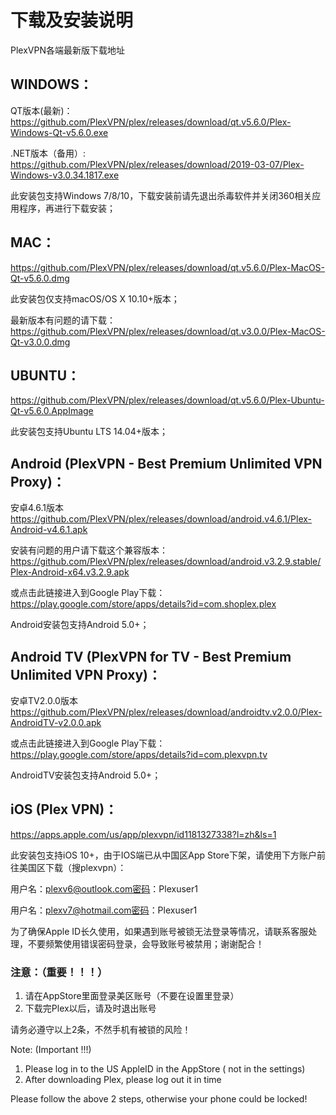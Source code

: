 # 下载及安装说明
PlexVPN各端最新版下载地址

## WINDOWS：

QT版本(最新)：
https://github.com/PlexVPN/plex/releases/download/qt.v5.6.0/Plex-Windows-Qt-v5.6.0.exe

.NET版本（备用）:
https://github.com/PlexVPN/plex/releases/download/2019-03-07/Plex-Windows-v3.0.34.1817.exe

此安装包支持Windows 7/8/10，下载安装前请先退出杀毒软件并关闭360相关应用程序，再进行下载安装；

## MAC：
https://github.com/PlexVPN/plex/releases/download/qt.v5.6.0/Plex-MacOS-Qt-v5.6.0.dmg

此安装包仅支持macOS/OS X 10.10+版本；

最新版本有问题的请下载：
https://github.com/PlexVPN/plex/releases/download/qt.v3.0.0/Plex-MacOS-Qt-v3.0.0.dmg

## UBUNTU：
https://github.com/PlexVPN/plex/releases/download/qt.v5.6.0/Plex-Ubuntu-Qt-v5.6.0.AppImage

此安装包支持Ubuntu LTS 14.04+版本；

## Android (PlexVPN - Best Premium Unlimited VPN Proxy)：
安卓4.6.1版本 https://github.com/PlexVPN/plex/releases/download/android.v4.6.1/Plex-Android-v4.6.1.apk

安装有问题的用户请下载这个兼容版本：
https://github.com/PlexVPN/plex/releases/download/android.v3.2.9.stable/Plex-Android-x64.v3.2.9.apk

或点击此链接进入到Google Play下载：
https://play.google.com/store/apps/details?id=com.shoplex.plex

Android安装包支持Android 5.0+；

## Android TV (PlexVPN for TV - Best Premium Unlimited VPN Proxy)：
安卓TV2.0.0版本 https://github.com/PlexVPN/plex/releases/download/androidtv.v2.0.0/Plex-AndroidTV-v2.0.0.apk

或点击此链接进入到Google Play下载：
https://play.google.com/store/apps/details?id=com.plexvpn.tv

AndroidTV安装包支持Android 5.0+；

## iOS (Plex VPN)：

https://apps.apple.com/us/app/plexvpn/id1181327338?l=zh&ls=1

此安装包支持iOS 10+，由于IOS端已从中国区App Store下架，请使用下方账户前往美国区下载（搜plexvpn）：

用户名：plexv6@outlook.com密码：Plexuser1

用户名：plexv7@hotmail.com密码：Plexuser1

为了确保Apple ID长久使用，如果遇到账号被锁无法登录等情况，请联系客服处理，不要频繁使用错误密码登录，会导致账号被禁用；谢谢配合！

### 注意：（重要！！！）
1. 请在AppStore里面登录美区账号（不要在设置里登录）
2. 下载完Plex以后，请及时退出账号

请务必遵守以上2条，不然手机有被锁的风险！

Note: (Important !!!)
1. Please log in to the US AppleID in the AppStore ( not in the settings)
2. After downloading Plex, please log out it in time

Please follow the above 2 steps, otherwise your phone could be locked!
